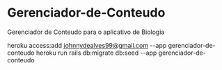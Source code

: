 
# Gerenciador-de-Conteudo
Gerenciador de Conteudo para o aplicativo de Biologia

heroku access:add johnnydealves99@gmail.com --app gerenciador-de-conteudo
heroku run rails db:migrate db:seed --app gerenciador-de-conteudo